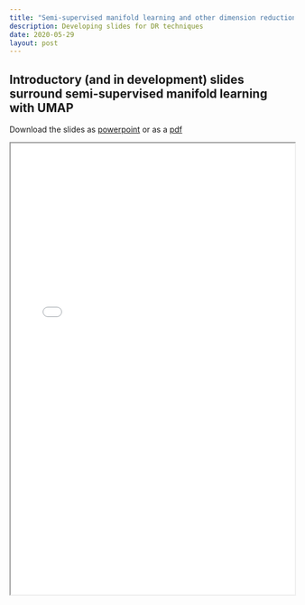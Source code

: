 ```yaml
---
title: "Semi-supervised manifold learning and other dimension reduction approaches in single-cell data"
description: Developing slides for DR techniques
date: 2020-05-29
layout: post
---
```


## Introductory (and in development) slides surround semi-supervised manifold learning with UMAP

Download the slides as [powerpoint]("https://www.dropbox.com/sh/wowzy993uo2br0f/AACJq3cT-kG4wYlHFfjYRfzoa?dl=0") or as a [pdf]("https://www.dropbox.com/sh/wowzy993uo2br0f/AACJq3cT-kG4wYlHFfjYRfzoa?dl=0")

<iframe src="/pdf/umap_slides.pdf" width="100%" height="800rem"></iframe>
